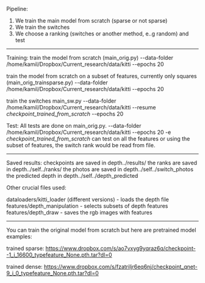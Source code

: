 Pipeline:

1. We train the main model from scratch (sparse or not sparse)
2. We train the switches
3. We choose a ranking (switches or another method, e..g random) and test

-----

Training:
train the model from scratch (main_orig.py)
--data-folder /home/kamil/Dropbox/Current_research/data/kitti --epochs 20

train the model from scratch on a subset of features, currently only squares (main_orig_trainsparse.py)
--data-folder /home/kamil/Dropbox/Current_research/data/kitti --epochs 20

train the switches main_sw.py
--data-folder /home/kamil/Dropbox/Current_research/data/kitti --resume *checkpoint_trained_from_scratch* --epochs 20

Test:
All tests are done on main_orig.py.
--data-folder /home/kamil/Dropbox/Current_research/data/kitti --epochs 20 -e *checkpoint_trained_from_scratch*
can test on all the features or using the subset of features, the switch rank would be read from file.

-----

Saved results:
checkpoints are saved in depth../results/
the ranks are saved in depth../self../ranks/
the photos are saved in depth../self../switch_photos
the predicted depth in depth../self../depth_predicted


Other crucial files used:

dataloaders/kitti_loader (different versions) - loads the depth file
features/depth_manipulation - selects subsets of depth features
features/depth_draw - saves the rgb images with features 

-----

You can train the original model from scratch but here are pretrained model examples:

trained sparse:
https://www.dropbox.com/s/ao7vxyg9yqraz6q/checkpoint--1_i_16600_typefeature_None.pth.tar?dl=0

trained dense:
https://www.dropbox.com/s/fzatriljr6eq6nj/checkpoint_qnet-9_i_0_typefeature_None.pth.tar?dl=0




